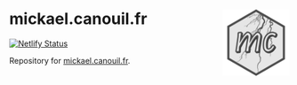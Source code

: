 # mickael.canouil.fr <img src="assets/media/icon.png" align="right" width="120" />

<!-- badges: start -->
[![Netlify Status](https://api.netlify.com/api/v1/badges/6cd93e0e-b6cc-4e0c-900a-e0c09f7c1ec0/deploy-status)](https://app.netlify.com/sites/mcanouil/deploys)
<!-- badges: end -->

Repository for [mickael.canouil.fr](http://mickael.canouil.fr).


